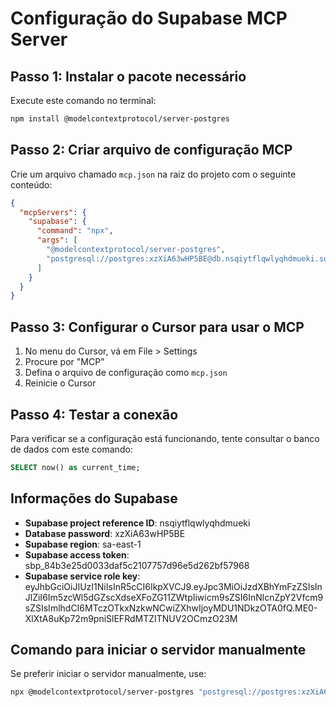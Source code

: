 # Configuração do Supabase MCP Server

## Passo 1: Instalar o pacote necessário

Execute este comando no terminal:

```bash
npm install @modelcontextprotocol/server-postgres
```

## Passo 2: Criar arquivo de configuração MCP

Crie um arquivo chamado `mcp.json` na raiz do projeto com o seguinte conteúdo:

```json
{
  "mcpServers": {
    "supabase": {
      "command": "npx",
      "args": [
        "@modelcontextprotocol/server-postgres",
        "postgresql://postgres:xzXiA63wHP5BE@db.nsqiytflqwlyqhdmueki.supabase.co:5432/postgres"
      ]
    }
  }
}
```

## Passo 3: Configurar o Cursor para usar o MCP

1. No menu do Cursor, vá em File > Settings
2. Procure por "MCP"
3. Defina o arquivo de configuração como `mcp.json`
4. Reinicie o Cursor

## Passo 4: Testar a conexão

Para verificar se a configuração está funcionando, tente consultar o banco de dados com este comando:

```sql
SELECT now() as current_time;
```

## Informações do Supabase

- **Supabase project reference ID**: nsqiytflqwlyqhdmueki
- **Database password**: xzXiA63wHP5BE
- **Supabase region**: sa-east-1
- **Supabase access token**: sbp_84b3e25d0033daf5c2107757d96e5d262bf57968
- **Supabase service role key**: eyJhbGciOiJIUzI1NiIsInR5cCI6IkpXVCJ9.eyJpc3MiOiJzdXBhYmFzZSIsInJlZiI6Im5zcWl5dGZscXdseXFoZG11ZWtpIiwicm9sZSI6InNlcnZpY2Vfcm9sZSIsImlhdCI6MTczOTkxNzkwNCwiZXhwIjoyMDU1NDkzOTA0fQ.ME0-XlXtA8uKp72m9pniSlEFRdMTZITNUV2OCmzO23M

## Comando para iniciar o servidor manualmente

Se preferir iniciar o servidor manualmente, use:

```bash
npx @modelcontextprotocol/server-postgres "postgresql://postgres:xzXiA63wHP5BE@db.nsqiytflqwlyqhdmueki.supabase.co:5432/postgres"
``` 